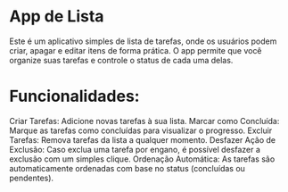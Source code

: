 # App de Lista
Este é um aplicativo simples de lista de tarefas, onde os usuários podem criar, apagar e editar itens de forma prática. O app permite que você organize suas tarefas e controle o status de cada uma delas.

# Funcionalidades:
Criar Tarefas: Adicione novas tarefas à sua lista.
Marcar como Concluída: Marque as tarefas como concluídas para visualizar o progresso.
Excluir Tarefas: Remova tarefas da lista a qualquer momento.
Desfazer Ação de Exclusão: Caso exclua uma tarefa por engano, é possível desfazer a exclusão com um simples clique.
Ordenação Automática: As tarefas são automaticamente ordenadas com base no status (concluídas ou pendentes).
